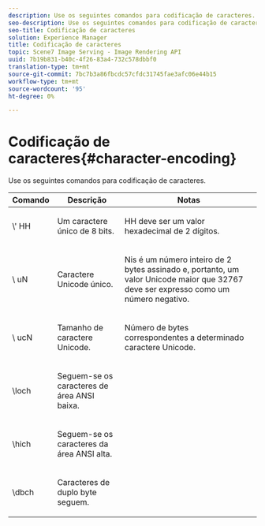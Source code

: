 ```yaml
---
description: Use os seguintes comandos para codificação de caracteres.
seo-description: Use os seguintes comandos para codificação de caracteres.
seo-title: Codificação de caracteres
solution: Experience Manager
title: Codificação de caracteres
topic: Scene7 Image Serving - Image Rendering API
uuid: 7b19b831-b40c-4f26-83a4-732c578dbbf0
translation-type: tm+mt
source-git-commit: 7bc7b3a86fbcdc57cfdc31745fae3afc06e44b15
workflow-type: tm+mt
source-wordcount: '95'
ht-degree: 0%

---
```



# Codificação de caracteres{#character-encoding}

Use os seguintes comandos para codificação de caracteres.

<table id="table_EB0C1B674BEA4A37964FB4BF559E0005"> 
 <thead> 
  <tr> 
   <th class="entry"> Comando </th> 
   <th class="entry"> Descrição </th> 
   <th class="entry"> Notas </th> 
  </tr> 
 </thead>
 <tbody> 
  <tr> 
   <td> <span class="codeph">\'<span class="varname"> HH</span></span> </td> 
   <td> <p>Um caractere único de 8 bits. </p> </td> 
   <td> <p><span class="varname"> HH</span> deve ser um valor hexadecimal de 2 dígitos. </p> </td> 
  </tr> 
  <tr> 
   <td> <span class="codeph">\<span class="varname"> uN</span></span> </td> 
   <td> <p>Caractere Unicode único. </p> </td> 
   <td> <p><span class="varname"> </span> Nis é um número inteiro de 2 bytes assinado e, portanto, um valor Unicode maior que 32767 deve ser expresso como um número negativo. </p> </td> 
  </tr> 
  <tr> 
   <td> <span class="codeph">\<span class="varname"> ucN</span></span> </td> 
   <td> <p>Tamanho de caractere Unicode. </p> </td> 
   <td> <p>Número de bytes correspondentes a determinado caractere Unicode. </p> </td> 
  </tr> 
  <tr> 
   <td> <span class="codeph"> \loch  </span> </td> 
   <td> <p>Seguem-se os caracteres de área ANSI baixa. </p> </td> 
   <td> <p> </p> </td> 
  </tr> 
  <tr> 
   <td> <span class="codeph"> \hich  </span> </td> 
   <td> <p>Seguem-se os caracteres da área ANSI alta. </p> </td> 
   <td> <p> </p> </td> 
  </tr> 
  <tr> 
   <td> <span class="codeph"> \dbch  </span> </td> 
   <td> <p>Caracteres de duplo byte seguem. </p> </td> 
   <td> <p> </p> </td> 
  </tr> 
 </tbody> 
</table>

